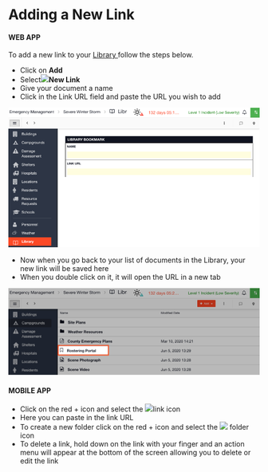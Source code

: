# Adding a New Link

#### WEB APP

To add a new link to your [Library ](./)follow the steps below.

* Click on **Add**
* Select![](https://support.d4h.org/desk/file/10215396/image.png)**New Link**
* Give your document a name
* Click in the Link URL field and paste the URL you wish to add 

![](../../.gitbook/assets/adding-a-new-link.png)

* Now when you go back to your list of documents in the Library, your new link will be saved here
* When you double click on it, it will open the URL in a new tab 

![](../../.gitbook/assets/adding-a-new-link-2.png)

#### MOBILE APP

* Click on the red + icon and select the ![](https://support.d4h.org/desk/file/10215396/image.png)link icon
* Here you can paste in the link URL
* To create a new folder click on the red + icon and select the ![](https://support.d4h.org/desk/file/10397893/image.png) folder icon
* To delete a link, hold down on the link with your finger and an action menu will appear at the bottom of the screen allowing you to delete or edit the link

